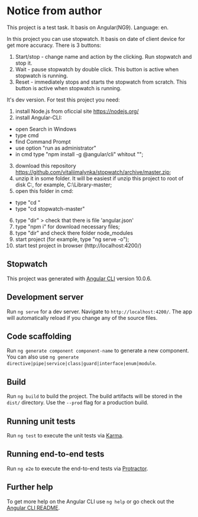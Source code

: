 # Notice from author

This project is a test task.
It basis on Angular(NG9).
Language: en.

In this project you can use stopwatch. It basis on date of client device for get more accuracy.
There is 3 buttons:
1. Start/stop - change name and action by the clicking. Run stopwatch and stop it.
2. Wait - pause stopwatch by double click. This button is active when stopwatch is running.
3. Reset - immediately stops and starts the stopwatch from scratch. This button is active when stopwatch is running.

It's dev version. For test this project you need:
1. install Node.js from oficcial site https://nodejs.org/
2. install Angular-CLI: 
- open Search in Windows
- type cmd
- find Command Prompt
- use option "run as administrator"
- in cmd type "npm install -g @angular/cli" whitout "";
3. download this repository https://github.com/vitaliimalynka/stopwatch/archive/master.zip;
4. unzip it in some folder. It will be easiest if unzip this project to root of disk C:\, for example, C:\Library-master;
5. open this folder in cmd:
- type "cd \"
- type "cd stopwatch-master"
6. type "dir" > check that there is file 'angular.json'
7. type "npm i" for download necessary files;
8. type "dir" and check there folder node_modules
9. start project (for example, type "ng serve -o");
4. start test project in browser (http://localhost:4200/)



## Stopwatch

This project was generated with [Angular CLI](https://github.com/angular/angular-cli) version 10.0.6.

## Development server

Run `ng serve` for a dev server. Navigate to `http://localhost:4200/`. The app will automatically reload if you change any of the source files.

## Code scaffolding

Run `ng generate component component-name` to generate a new component. You can also use `ng generate directive|pipe|service|class|guard|interface|enum|module`.

## Build

Run `ng build` to build the project. The build artifacts will be stored in the `dist/` directory. Use the `--prod` flag for a production build.

## Running unit tests

Run `ng test` to execute the unit tests via [Karma](https://karma-runner.github.io).

## Running end-to-end tests

Run `ng e2e` to execute the end-to-end tests via [Protractor](http://www.protractortest.org/).

## Further help

To get more help on the Angular CLI use `ng help` or go check out the [Angular CLI README](https://github.com/angular/angular-cli/blob/master/README.md).
